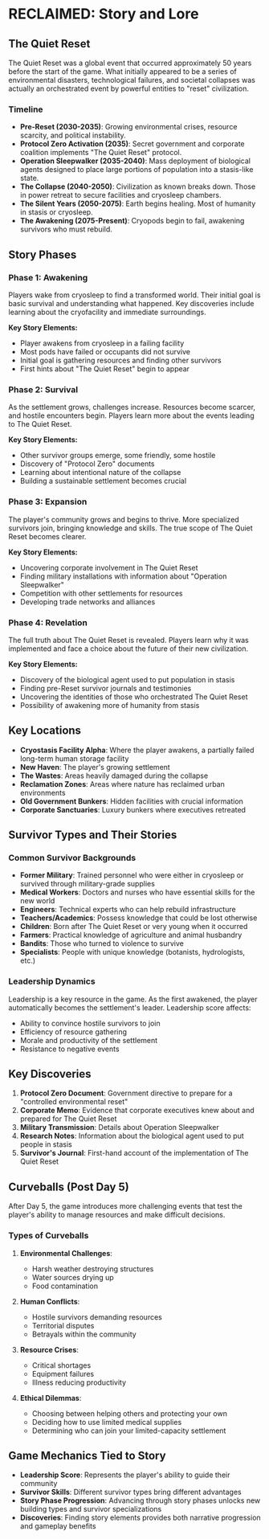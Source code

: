 # RECLAIMED: Story and Lore

## The Quiet Reset

The Quiet Reset was a global event that occurred approximately 50 years before the start of the game. What initially appeared to be a series of environmental disasters, technological failures, and societal collapses was actually an orchestrated event by powerful entities to "reset" civilization.

### Timeline

- **Pre-Reset (2030-2035)**: Growing environmental crises, resource scarcity, and political instability.
- **Protocol Zero Activation (2035)**: Secret government and corporate coalition implements "The Quiet Reset" protocol.
- **Operation Sleepwalker (2035-2040)**: Mass deployment of biological agents designed to place large portions of population into a stasis-like state.
- **The Collapse (2040-2050)**: Civilization as known breaks down. Those in power retreat to secure facilities and cryosleep chambers.
- **The Silent Years (2050-2075)**: Earth begins healing. Most of humanity in stasis or cryosleep.
- **The Awakening (2075-Present)**: Cryopods begin to fail, awakening survivors who must rebuild.

## Story Phases

### Phase 1: Awakening
Players wake from cryosleep to find a transformed world. Their initial goal is basic survival and understanding what happened. Key discoveries include learning about the cryofacility and immediate surroundings.

**Key Story Elements:**
- Player awakens from cryosleep in a failing facility
- Most pods have failed or occupants did not survive
- Initial goal is gathering resources and finding other survivors
- First hints about "The Quiet Reset" begin to appear

### Phase 2: Survival
As the settlement grows, challenges increase. Resources become scarcer, and hostile encounters begin. Players learn more about the events leading to The Quiet Reset.

**Key Story Elements:**
- Other survivor groups emerge, some friendly, some hostile
- Discovery of "Protocol Zero" documents
- Learning about intentional nature of the collapse
- Building a sustainable settlement becomes crucial

### Phase 3: Expansion
The player's community grows and begins to thrive. More specialized survivors join, bringing knowledge and skills. The true scope of The Quiet Reset becomes clearer.

**Key Story Elements:**
- Uncovering corporate involvement in The Quiet Reset
- Finding military installations with information about "Operation Sleepwalker"
- Competition with other settlements for resources
- Developing trade networks and alliances

### Phase 4: Revelation
The full truth about The Quiet Reset is revealed. Players learn why it was implemented and face a choice about the future of their new civilization.

**Key Story Elements:**
- Discovery of the biological agent used to put population in stasis
- Finding pre-Reset survivor journals and testimonies
- Uncovering the identities of those who orchestrated The Quiet Reset
- Possibility of awakening more of humanity from stasis

## Key Locations

- **Cryostasis Facility Alpha**: Where the player awakens, a partially failed long-term human storage facility
- **New Haven**: The player's growing settlement
- **The Wastes**: Areas heavily damaged during the collapse
- **Reclamation Zones**: Areas where nature has reclaimed urban environments
- **Old Government Bunkers**: Hidden facilities with crucial information
- **Corporate Sanctuaries**: Luxury bunkers where executives retreated

## Survivor Types and Their Stories

### Common Survivor Backgrounds

- **Former Military**: Trained personnel who were either in cryosleep or survived through military-grade supplies
- **Medical Workers**: Doctors and nurses who have essential skills for the new world
- **Engineers**: Technical experts who can help rebuild infrastructure
- **Teachers/Academics**: Possess knowledge that could be lost otherwise
- **Children**: Born after The Quiet Reset or very young when it occurred
- **Farmers**: Practical knowledge of agriculture and animal husbandry
- **Bandits**: Those who turned to violence to survive
- **Specialists**: People with unique knowledge (botanists, hydrologists, etc.)

### Leadership Dynamics

Leadership is a key resource in the game. As the first awakened, the player automatically becomes the settlement's leader. Leadership score affects:
- Ability to convince hostile survivors to join
- Efficiency of resource gathering
- Morale and productivity of the settlement
- Resistance to negative events

## Key Discoveries

1. **Protocol Zero Document**: Government directive to prepare for a "controlled environmental reset"
2. **Corporate Memo**: Evidence that corporate executives knew about and prepared for The Quiet Reset
3. **Military Transmission**: Details about Operation Sleepwalker
4. **Research Notes**: Information about the biological agent used to put people in stasis
5. **Survivor's Journal**: First-hand account of the implementation of The Quiet Reset

## Curveballs (Post Day 5)

After Day 5, the game introduces more challenging events that test the player's ability to manage resources and make difficult decisions.

### Types of Curveballs

1. **Environmental Challenges**:
   - Harsh weather destroying structures
   - Water sources drying up
   - Food contamination

2. **Human Conflicts**:
   - Hostile survivors demanding resources
   - Territorial disputes
   - Betrayals within the community

3. **Resource Crises**:
   - Critical shortages
   - Equipment failures
   - Illness reducing productivity

4. **Ethical Dilemmas**:
   - Choosing between helping others and protecting your own
   - Deciding how to use limited medical supplies
   - Determining who can join your limited-capacity settlement

## Game Mechanics Tied to Story

- **Leadership Score**: Represents the player's ability to guide their community
- **Survivor Skills**: Different survivor types bring different advantages
- **Story Phase Progression**: Advancing through story phases unlocks new building types and survivor specializations
- **Discoveries**: Finding story elements provides both narrative progression and gameplay benefits
